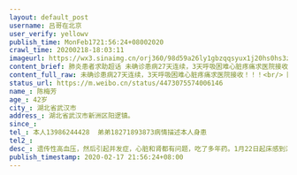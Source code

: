 ```yaml
---
layout: default_post
username: 吕哥在北京
user_verify: yellowv
publish_time: MonFeb1721:56:24+08002020
crawl_time: 20200218-18:03:11
imageurl: https://wx3.sinaimg.cn/orj360/98d59a26ly1gbzqqsyux1j20hs0hs3zq.jpg
content_brief: 肺炎患者求助超话 未确诊患病27天连续，3天呼吸困难心脏疼痛求医院接收！！！【姓名】陈梅芳【年龄】42岁【所在城市】湖北省武汉市【所在小区、社区】湖北省武汉市新洲区阳逻镇。【患病时间】【联系方式】本人139 8624 4428   弟弟182 7189 3873病情描述：本人身患【其他紧急联系人】【病 ...全文
content_full_raw: 未确诊患病27天连续，3天呼吸困难心脏疼痛求医院接收！！！<br/>【姓名】陈梅芳<br/>【年龄】42岁<br/>【所在城市】湖北省武汉市<br/>【所在小区、社区】湖北省武汉市新洲区阳逻镇。<br/>【患病时间】<br/>【联系方式】本人13986244428  弟弟18271893873<br/>病情描述：本人身患<br/>【其他紧急联系人】<br/>【病情描述】<br/>遗传性高血压，然后引起并发症，心脏和肾都有问题，吃了多年药。<br/>1月22日起床感到浑身无力，下午发烧，晚上症状加重，叫120去汉阳五医院。在五医院照ct显示不严重，也没有说是新冠病毒，打了两天点滴。<br/>1月23日，心脏开始不舒服，医院让我回家自行隔离。随后出现咳嗽、腹泻、咽喉肿痛等症状，心脏持续疼痛。再次去医院拍ct，显示比上次严重，怀疑是新冠，但是没有床位，仍让回家隔离。<br/>之后每隔三天左右拍一次ct，都说不像新冠典型ct，没有出现磨玻璃，还是回家观察。其间因为心脏问题还去武汉市亚洲心脏病医院诊治过，排除心梗等因素，但是心脏疼痛问题未得到解决。亚心让出院，无奈之下回阳逻继续隔离，其间在阳逻中山医院打了6天头孢。2月5日复查ct，显示病灶已吸收，支气管扩张，医生说看肺部没问题，回家继续吃药。<br/>但是，从前晚（2月15日）开始，夜间呼吸困难，心脏疼痛，难以入睡，左手手麻，整个人感觉处于濒死状态。今天（2月17日）又去中山医院拍了ct，与上次结果一样，还是显示支气管扩张，医生还是说没问题，直接让回家。现在阳逻也只有发热门诊，其他科室没开。没做核酸，因为ct显示不出需要做核酸，中山医院没有试剂盒，都是拿到武汉市内医院做。但是因为封区封路现在去不了武汉。<br/>患病以来，我已经坚持27天。现在连续3天呼吸困难、心脏疼痛，求医无门。请帮助扩散本信息，能够找到医院接收我。不胜感激！<adata-url="http://t.cn/ELT0hke"href="http://weibo.com/p/1001018008611000000000000"data-hide=""><spanclass='url-icon'><imgstyle='width:1rem;height:1rem'src='https://h5.sinaimg.cn/upload/2015/09/25/3/timeline_card_small_location_default.png'></span><spanclass="surl-text">北京</span></a>
status_url: https://m.weibo.cn/status/4473075574006146
name_: 陈梅芳
age_: 42岁
city_: 湖北省武汉市
address_: 湖北省武汉市新洲区阳逻镇。
since_: 
tel_: 本人13986244428  弟弟18271893873病情描述本人身患
tel2_: 
desc_: 遗传性高血压，然后引起并发症，心脏和肾都有问题，吃了多年药。1月22日起床感到浑身无力，下午发烧，晚上症状加重，叫120去汉阳五医院。在五医院照ct显示不严重，也没有说是新冠病毒，打了两天点滴。1月23日，心脏开始不舒服，医院让我回家自行隔离。随后出现咳嗽、腹泻、咽喉肿痛等症状，心脏持续疼痛。再次去医院拍ct，显示比上次严重，怀疑是新冠，但是没有床位，仍让回家隔离。之后每隔三天左右拍一次ct，都说不像新冠典型ct，没有出现磨玻璃，还是回家观察。其间因为心脏问题还去武汉市亚洲心脏病医院诊治过，排除心梗等因素，但是心脏疼痛问题未得到解决。亚心让出院，无奈之下回阳逻继续隔离，其间在阳逻中山医院打了6天头孢。2月5日复查ct，显示病灶已吸收，支气管扩张，医生说看肺部没问题，回家继续吃药。但是，从前晚（2月15日）开始，夜间呼吸困难，心脏疼痛，难以入睡，左手手麻，整个人感觉处于濒死状态。今天（2月17日）又去中山医院拍了ct，与上次结果一样，还是显示支气管扩张，医生还是说没问题，直接让回家。现在阳逻也只有发热门诊，其他科室没开。没做核酸，因为ct显示不出需要做核酸，中山医院没有试剂盒，都是拿到武汉市内医院做。但是因为封区封路现在去不了武汉。患病以来，我已经坚持27天。现在连续3天呼吸困难、心脏疼痛，求医无门。请帮助扩散本信息，能够找到医院接收我。不胜感激！<adata-url="http//t.cn/ELT0hke"href="http//weibo.com/p/1001018008611000000000000"data-hide=""><spanclass='url-icon'><imgstyle='width1rem;height1rem'src='https//h5.sinaimg.cn/upload/2015/09/25/3/timeline_card_small_location_default.png'></span><spanclass="surl-text">北京</span></a>
publish_timestamp: 2020-02-17 21:56:24+08:00
---
```

